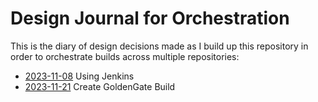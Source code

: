 # Design Journal for Orchestration

This is the diary of design decisions made as I build up this repository in order to orchestrate builds across multiple repositories:

* [2023-11-08](2023_11_08.md) Using Jenkins
* [2023-11-21](2023_11_21.md) Create GoldenGate Build

